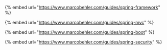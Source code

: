 {% embed url="https://www.marcobehler.com/guides/spring-framework" %}

{% embed url="https://www.marcobehler.com/guides/spring-mvc" %}

{% embed url="https://www.marcobehler.com/guides/spring-boot" %}

{% embed url="https://www.marcobehler.com/guides/spring-security" %}